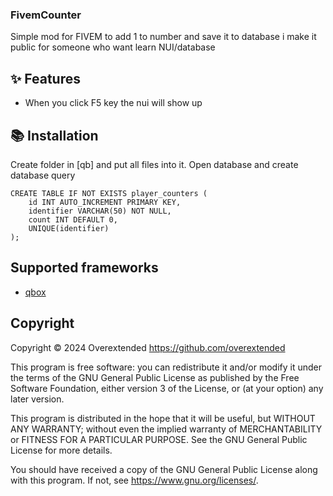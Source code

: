 ### FivemCounter

Simple mod for FIVEM to add 1 to number and save it to database i make it public for someone who want learn NUI/database

## ✨ Features

- When you click F5 key the nui will show up


## 📚 Installation

Create folder in [qb] and put all files into it.
Open database and create database query 

```MySQL
CREATE TABLE IF NOT EXISTS player_counters (
    id INT AUTO_INCREMENT PRIMARY KEY,
    identifier VARCHAR(50) NOT NULL,
    count INT DEFAULT 0,
    UNIQUE(identifier)
);
```



## Supported frameworks

- [qbox](https://github.com/Qbox-project/qbx_core)


## Copyright

Copyright © 2024 Overextended <https://github.com/overextended>

This program is free software: you can redistribute it and/or modify it under the terms of the GNU General Public License as published by the Free Software Foundation, either version 3 of the License, or (at your option) any later version.

This program is distributed in the hope that it will be useful, but WITHOUT ANY WARRANTY; without even the implied warranty of MERCHANTABILITY or FITNESS FOR A PARTICULAR PURPOSE. See the GNU General Public License for more details.

You should have received a copy of the GNU General Public License along with this program. If not, see <https://www.gnu.org/licenses/>.
